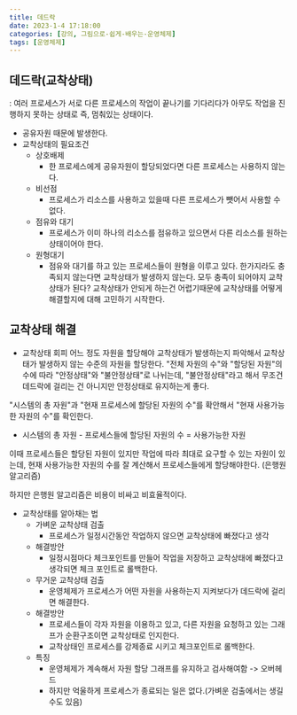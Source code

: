 ```yaml
---
title: 데드락
date: 2023-1-4 17:18:00
categories: [강의, 그림으로-쉽게-배우는-운영체제]
tags: [운영체제]
---
```


## 데드락(교착상태)
: 여러 프로세스가 서로 다른 프로세스의 작업이 끝나기를 기다리다가 아무도 작업을 진행하지 못하는 상태로 즉, 멈춰있는 상태이다.
- 공유자원 때문에 발생한다.
- 교착상태의 필요조건
	- 상호배제
		- 한 프로세스에게 공유자원이 할당되었다면 다른 프로세스는 사용하지 않는다.
	- 비선점
		- 프로세스가 리소스를 사용하고 있을때 다른 프로세스가 뺏어서 사용할 수 없다.
	- 점유와 대기
		- 프로세스가 이미 하나의 리소스를 점유하고 있으면서 다른 리소스를 원하는 상태이어야 한다.
	- 원형대기
		- 점유와 대기를 하고 있는 프로세스들이 원형을 이루고 있다.
한가지라도 충족되지 않는다면 교착상태가 발생하지 않는다.
모두 충족이 되어야지 교착상태가 된다?
교착상태가 안되게 하는건 어렵기때문에 교착상태를 어떻게 해결할지에 대해 고민하기 시작한다.

## 교착상태 해결
- 교착상태 회피
어느 정도 자원을 할당해야 교착상태가 발생하는지 파악해서 교착상태가 발생하지 않는 수준의 자원을 할당한다.
"전체 자원의 수"와 "할당된 자원"의 수에 따라 "안정상태"와 "불안정상태"로 나뉘는데, "불안정상태"라고 해서 무조건 데드락에 걸리는 건 아니지만 안정상태로 유지하는게 좋다.

"시스템의 총 자원"과 "현재 프로세스에 할당된 자원의 수"를 확안해서 "현재 사용가능한 자원의 수"를 확인한다.
- 시스템의 총 자원 - 프로세스들에 할당된 자원의 수 = 사용가능한 자원

이때 프로세스들은 할당된 자원이 있지만 작업에 따라 최대로 요구할 수 있는 자원이 있는데, 현재 사용가능한 자원의 수를 잘 계산해서 프로세스들에게 할당해야한다. (은행원 알고리즘)

하지만 은행원 알고리즘은 비용이 비싸고 비효율적이다.

- 교착상태를 알아채는 법
	- 가벼운 교착상태 검출
		- 프로세스가 일정시간동안 작업하지 않으면 교착상태에 빠졌다고 생각
	- 해결방안
		- 일정시점마다 체크포인트를 만들어 작업을 저장하고 교착상태에 빠졌다고 생각되면 체크 포인트로 롤백한다.
	- 무거운 교착상태 검출
		- 운영체제가 프로세스가 어떤 자원을 사용하는지 지켜보다가 데드락에 걸리면 해결한다.
	- 해결방안
		-  프로세스들이 각자 자원을 이용하고 있고, 다른 자원을 요청하고 있는 그래프가 순환구조이면 교착상태로 인지한다.
		- 교착상태인 프로세스를 강제종료 시키고 체크포인트로 롤백한다.
	- 특징
		-  운영체제가 계속해서 자원 할당 그래프를 유지하고 검사해여함 -> 오버헤드
		- 하지만 억울하게 프로세스가 종료되는 일은 없다.(가벼운 검출에서는 생길수도 있음)
